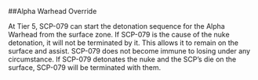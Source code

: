 ##Alpha Warhead Override

At Tier 5, SCP-079 can start the detonation sequence for the Alpha Warhead from the surface zone. If SCP-079 is the cause of the nuke detonation, it will not be terminated by it. This allows it to remain on the surface and assist. SCP-079 does not become immune to losing under any circumstance. If SCP-079 detonates the nuke and the SCP’s die on the surface, SCP-079 will be terminated with them.